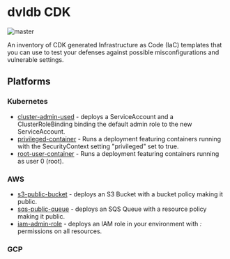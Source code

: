 # dvldb CDK 
![master](https://github.com/rjulian/dvldb-cdk/actions/workflows/master.yml/badge.svg)

An inventory of CDK generated Infrastructure as Code (IaC) templates that you can use to test your defenses against possible misconfigurations and vulnerable settings.

## Platforms

### Kubernetes

* [cluster-admin-used](./k8s/cluster-admin-used/) - deploys a ServiceAccount and a ClusterRoleBinding binding the default admin role to the new ServiceAccount.
* [privileged-container](./k8s/privileged-container/) - Runs a deployment featuring containers running with the SecurityContext setting "privileged" set to true.
* [root-user-container](./k8s/root-user-container/) - Runs a deployment featuring containers running as user 0 (root).

### AWS
* [s3-public-bucket](./aws/s3-public-bucket/) - deploys an S3 Bucket with a bucket policy making it public.
* [sqs-public-queue](./aws/sqs-public-queue/) - deploys an SQS Queue with a resource policy making it public.
* [iam-admin-role](./aws/iam-admin-role/) - deploys an IAM role in your environment with *:* permissions on all resources.

### GCP

